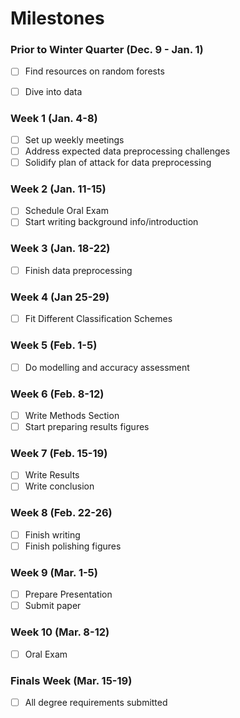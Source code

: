# Milestones

### Prior to Winter Quarter (Dec. 9 - Jan. 1)

* [ ] Find resources on random forests
* [ ] Dive into data


### Week 1 (Jan. 4-8)

* [ ] Set up weekly meetings
* [ ] Address expected data preprocessing challenges
* [ ] Solidify plan of attack for data preprocessing

### Week 2 (Jan. 11-15)

* [ ] Schedule Oral Exam 
* [ ] Start writing background info/introduction

### Week 3 (Jan. 18-22)

* [ ] Finish data preprocessing

### Week 4 (Jan 25-29)

* [ ] Fit Different Classification Schemes

### Week 5 (Feb. 1-5)

* [ ] Do modelling and accuracy assessment

### Week 6 (Feb. 8-12)

* [ ] Write Methods Section
* [ ] Start preparing results figures

### Week 7 (Feb. 15-19)

* [ ] Write Results
* [ ] Write conclusion

### Week 8 (Feb. 22-26)

* [ ] Finish writing
* [ ] Finish polishing figures

### Week 9 (Mar. 1-5)

* [ ] Prepare Presentation
* [ ] Submit paper

### Week 10 (Mar. 8-12)

* [ ] Oral Exam

### Finals Week (Mar. 15-19)

* [ ] All degree requirements submitted

